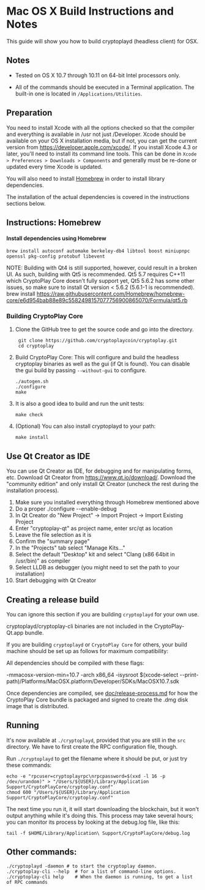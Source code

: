 Mac OS X Build Instructions and Notes
====================================
This guide will show you how to build cryptoplayd (headless client) for OSX.

Notes
-----

* Tested on OS X 10.7 through 10.11 on 64-bit Intel processors only.

* All of the commands should be executed in a Terminal application. The
built-in one is located in `/Applications/Utilities`.

Preparation
-----------

You need to install Xcode with all the options checked so that the compiler
and everything is available in /usr not just /Developer. Xcode should be
available on your OS X installation media, but if not, you can get the
current version from https://developer.apple.com/xcode/. If you install
Xcode 4.3 or later, you'll need to install its command line tools. This can
be done in `Xcode > Preferences > Downloads > Components` and generally must
be re-done or updated every time Xcode is updated.

You will also need to install [Homebrew](http://brew.sh) in order to install library
dependencies.

The installation of the actual dependencies is covered in the instructions
sections below.

Instructions: Homebrew
----------------------

#### Install dependencies using Homebrew

    brew install autoconf automake berkeley-db4 libtool boost miniupnpc openssl pkg-config protobuf libevent

NOTE: Building with Qt4 is still supported, however, could result in a broken UI. As such, building with Qt5 is recommended. Qt5 5.7 requires C++11 which CryptoPlay Core doesn't fully support yet, Qt5 5.6.2 has some other issues, so make sure to install Qt version < 5.6.2 (5.6.1-1 is recommended).
    brew install https://raw.githubusercontent.com/Homebrew/homebrew-core/e6d954bab88e89c5582498157077756900865070/Formula/qt5.rb

### Building CryptoPlay Core

1. Clone the GitHub tree to get the source code and go into the directory.

        git clone https://github.com/cryptoplaycoin/cryptoplay.git
        cd cryptoplay

2.  Build CryptoPlay Core:
    This will configure and build the headless cryptoplay binaries as well as the gui (if Qt is found).
    You can disable the gui build by passing `--without-gui` to configure.

        ./autogen.sh
        ./configure
        make

3.  It is also a good idea to build and run the unit tests:

        make check

4.  (Optional) You can also install cryptoplayd to your path:

        make install

Use Qt Creator as IDE
------------------------
You can use Qt Creator as IDE, for debugging and for manipulating forms, etc.
Download Qt Creator from https://www.qt.io/download/. Download the "community edition" and only install Qt Creator (uncheck the rest during the installation process).

1. Make sure you installed everything through Homebrew mentioned above
2. Do a proper ./configure --enable-debug
3. In Qt Creator do "New Project" -> Import Project -> Import Existing Project
4. Enter "cryptoplay-qt" as project name, enter src/qt as location
5. Leave the file selection as it is
6. Confirm the "summary page"
7. In the "Projects" tab select "Manage Kits..."
8. Select the default "Desktop" kit and select "Clang (x86 64bit in /usr/bin)" as compiler
9. Select LLDB as debugger (you might need to set the path to your installation)
10. Start debugging with Qt Creator

Creating a release build
------------------------
You can ignore this section if you are building `cryptoplayd` for your own use.

cryptoplayd/cryptoplay-cli binaries are not included in the CryptoPlay-Qt.app bundle.

If you are building `cryptoplayd` or `CryptoPlay Core` for others, your build machine should be set up
as follows for maximum compatibility:

All dependencies should be compiled with these flags:

 -mmacosx-version-min=10.7
 -arch x86_64
 -isysroot $(xcode-select --print-path)/Platforms/MacOSX.platform/Developer/SDKs/MacOSX10.7.sdk

Once dependencies are compiled, see [doc/release-process.md](release-process.md) for how the CryptoPlay Core
bundle is packaged and signed to create the .dmg disk image that is distributed.

Running
-------

It's now available at `./cryptoplayd`, provided that you are still in the `src`
directory. We have to first create the RPC configuration file, though.

Run `./cryptoplayd` to get the filename where it should be put, or just try these
commands:

    echo -e "rpcuser=cryptoplayrpc\nrpcpassword=$(xxd -l 16 -p /dev/urandom)" > "/Users/${USER}/Library/Application Support/CryptoPlayCore/cryptoplay.conf"
    chmod 600 "/Users/${USER}/Library/Application Support/CryptoPlayCore/cryptoplay.conf"

The next time you run it, it will start downloading the blockchain, but it won't
output anything while it's doing this. This process may take several hours;
you can monitor its process by looking at the debug.log file, like this:

    tail -f $HOME/Library/Application\ Support/CryptoPlayCore/debug.log

Other commands:
-------

    ./cryptoplayd -daemon # to start the cryptoplay daemon.
    ./cryptoplay-cli --help  # for a list of command-line options.
    ./cryptoplay-cli help    # When the daemon is running, to get a list of RPC commands

